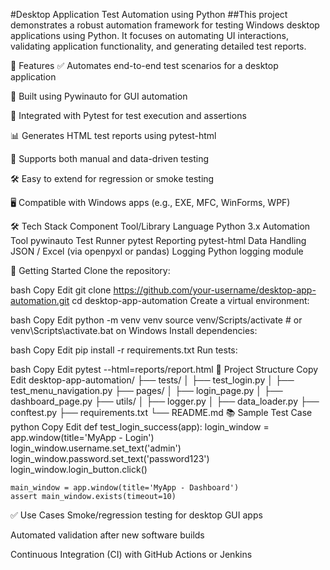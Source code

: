 #Desktop Application Test Automation using Python
##This project demonstrates a robust automation framework for testing Windows desktop applications using Python. It focuses on automating UI interactions, validating application functionality, and generating detailed test reports.

📌 Features
✅ Automates end-to-end test scenarios for a desktop application

🎯 Built using Pywinauto for GUI automation

🧪 Integrated with Pytest for test execution and assertions

📊 Generates HTML test reports using pytest-html

🔁 Supports both manual and data-driven testing

🛠 Easy to extend for regression or smoke testing

🖥 Compatible with Windows apps (e.g., EXE, MFC, WinForms, WPF)

🛠 Tech Stack
Component	Tool/Library
Language	Python 3.x
Automation Tool	pywinauto
Test Runner	pytest
Reporting	pytest-html
Data Handling	JSON / Excel (via openpyxl or pandas)
Logging	Python logging module

🚀 Getting Started
Clone the repository:

bash
Copy
Edit
git clone https://github.com/your-username/desktop-app-automation.git
cd desktop-app-automation
Create a virtual environment:

bash
Copy
Edit
python -m venv venv
source venv/Scripts/activate  # or venv\Scripts\activate.bat on Windows
Install dependencies:

bash
Copy
Edit
pip install -r requirements.txt
Run tests:

bash
Copy
Edit
pytest --html=reports/report.html
📁 Project Structure
Copy
Edit
desktop-app-automation/
├── tests/
│   ├── test_login.py
│   ├── test_menu_navigation.py
├── pages/
│   ├── login_page.py
│   ├── dashboard_page.py
├── utils/
│   ├── logger.py
│   ├── data_loader.py
├── conftest.py
├── requirements.txt
└── README.md
📚 Sample Test Case
python
Copy
Edit
def test_login_success(app):
    login_window = app.window(title='MyApp - Login')
    login_window.username.set_text('admin')
    login_window.password.set_text('password123')
    login_window.login_button.click()
    
    main_window = app.window(title='MyApp - Dashboard')
    assert main_window.exists(timeout=10)
✅ Use Cases
Smoke/regression testing for desktop GUI apps

Automated validation after new software builds

Continuous Integration (CI) with GitHub Actions or Jenkins


